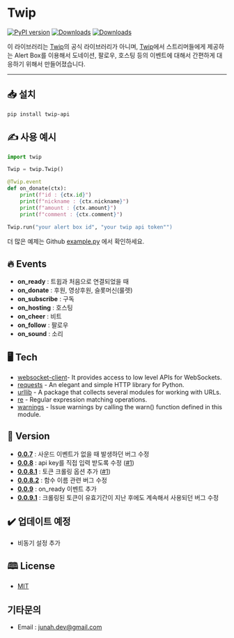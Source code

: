 # Twip

[![PyPI version](https://badge.fury.io/py/twip-api.svg)](https://badge.fury.io/py/twip-api) [![Downloads](https://pepy.tech/badge/twip-api)](https://pepy.tech/project/twip-api) [![Downloads](https://pepy.tech/badge/twip-api/month)](https://pepy.tech/project/twip-api)

이 라이브러리는 [Twip](www.twip.kr)의 공식 라이브러리가 아니며, [Twip](www.twip.kr)에서 스트리머들에게 제공하는 Alert Box를 이용해서 도네이션, 팔로우, 호스팅 등의 이벤트에 대해서 간편하게 대응하기 위해서 만들어졌습니다.

------------


## 📥 설치

```shell
pip install twip-api
```

## ✍️ 사용 예시

```py
import twip

Twip = twip.Twip()

@Twip.event
def on_donate(ctx):
    print(f"id : {ctx.id}")
    print(f"nickname : {ctx.nickname}")
    print(f"amount : {ctx.amount}")
    print(f"comment : {ctx.comment}")
    
Twip.run("your alert box id", "your twip api token"")
```

더 많은 예제는 Github [example.py](https://github.com/junah201/Twip/blob/main/twip/example.py) 에서 확인하세요.

## 🔥 Events

- **on_ready** : 트윕과 처음으로 연결되었을 때
- **on_donate** : 후원, 영상후원, 슬롯머신(룰렛)
- **on_subscribe** : 구독
- **on_hosting** : 호스팅
- **on_cheer** : 비트
- **on_follow** : 팔로우
- **on_sound** : 소리

## 🖥️ Tech

- [websocket-client](https://github.com/websocket-client/websocket-client)- It provides access to low level APIs for WebSockets.
- [requests](https://github.com/psf/requests) - An elegant and simple HTTP library for Python.
- [urllib](https://docs.python.org/3/library/urllib.html) - A package that collects several modules for working with URLs.
- [re](https://docs.python.org/3/library/re.html?highlight=re#module-re) - Regular expression matching operations.
- [warnings](https://docs.python.org/ko/3/library/warnings.html) - Issue warnings by calling the warn() function defined in this module.


## 📖 Version

- **[0.0.7](https://pypi.org/project/twip-api/0.0.7/)** : 사운드 이벤트가 없을 때 발생하던 버그 수정
- **[0.0.8](https://pypi.org/project/twip-api/0.0.8/)** : api key를 직접 입력 받도록 수정 ([#1](https://github.com/junah201/Twip/issues/1))
- **[0.0.8.1](https://pypi.org/project/twip-api/0.0.8.1/)** : 토큰 크롤링 옵션 추가 ([#1](https://github.com/junah201/Twip/issues/1))
- **[0.0.8.2](https://pypi.org/project/twip-api/0.0.8.2/)** : 함수 이름 관련 버그 수정
- **[0.0.9](https://pypi.org/project/twip-api/0.0.9/)** : on_ready 이벤트 추가
- **[0.0.9.1](https://pypi.org/project/twip-api/0.0.9.1/)** : 크롤링된 토큰이 유효기간이 지난 후에도 계속해서 사용되던 버그 수정

## ✔️ 업데이트 예정

- 비동기 설정 추가


## 🕮 License

- [MIT](https://github.com/junah201/Twip/blob/main/LICENSE)

## 기타문의

- Email : junah.dev@gmail.com
